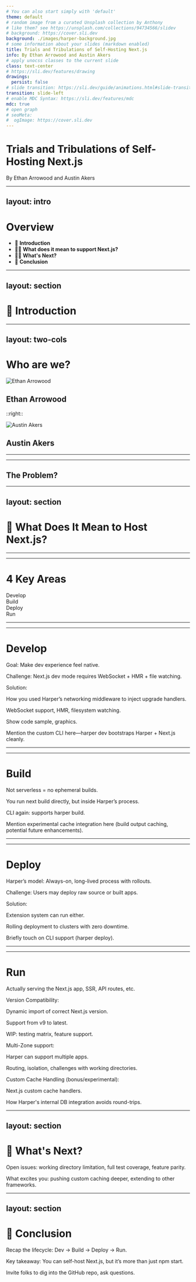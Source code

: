 ```yaml
---
# You can also start simply with 'default'
theme: default
# random image from a curated Unsplash collection by Anthony
# like them? see https://unsplash.com/collections/94734566/slidev
# background: https://cover.sli.dev
background: ./images/harper-background.jpg
# some information about your slides (markdown enabled)
title: Trials and Tribulations of Self-Hosting Next.js
info: By Ethan Arrowood and Austin Akers
# apply unocss classes to the current slide
class: text-center
# https://sli.dev/features/drawing
drawings:
  persist: false
# slide transition: https://sli.dev/guide/animations.html#slide-transitions
transition: slide-left
# enable MDC Syntax: https://sli.dev/features/mdc
mdc: true
# open graph
# seoMeta:
#  ogImage: https://cover.sli.dev
---
```


# Trials and Tribulations of Self-Hosting Next.js

By Ethan Arrowood and Austin Akers


---
layout: intro
---

# Overview

- 🎨 **Introduction**
- 🧑‍💻 **What does it mean to support Next.js?**
- 🧑‍💻 **What's Next?**
- 🧩 **Conclusion**


---
layout: section
---

# 👋 Introduction

---
layout: two-cols
---

# Who are we?

<img
  class="rounded-full w-32 h-32 mt-24 justify-self-center"
  src="https://ethanarrowood.com/_astro/carrying_lincoln_cropped.Bsqiu0N-_hBO9Y.webp"
  alt="Ethan Arrowood"
/>

<h2 class="text-center">Ethan Arrowood</h2>

::right::

<img
  class="rounded-full w-32 h-32 mt-32 justify-self-center"
  src="https://avatars.githubusercontent.com/u/11778717?v=4"
  alt="Austin Akers"
/>

<h2 class="text-center">Austin Akers</h2>

---
---

## The Problem?

<!-- State the problem: self-hosting Next.js is surprisingly hard.

Set expectations: “We’ll walk through how we support the entire Next.js lifecycle on our platform.”
 -->



---
layout: section
---

# 🎨 What Does It Mean to Host Next.js?


--- 
---

# 4 Key Areas

<div class="grid grid-cols-4 gap-4 mt-16 text-center">

<div>
Develop
</div>
<div>
 Build
</div>
<div>
 Deploy
</div>
<div>
 Run
</div>

</div>


---
---

# Develop
Goal: Make dev experience feel native.

Challenge: Next.js dev mode requires WebSocket + HMR + file watching.

Solution:

How you used Harper’s networking middleware to inject upgrade handlers.

WebSocket support, HMR, filesystem watching.

Show code sample, graphics.

Mention the custom CLI here—harper dev bootstraps Harper + Next.js cleanly.

---
---

# Build

Not serverless = no ephemeral builds.

You run next build directly, but inside Harper’s process.

CLI again: supports harper build.

Mention experimental cache integration here (build output caching, potential future enhancements).

---
---

# Deploy

Harper’s model: Always-on, long-lived process with rollouts.

Challenge: Users may deploy raw source or built apps.

Solution:

Extension system can run either.

Rolling deployment to clusters with zero downtime.

Briefly touch on CLI support (harper deploy).

---
---

# Run

Actually serving the Next.js app, SSR, API routes, etc.

Version Compatibility:

Dynamic import of correct Next.js version.

Support from v9 to latest.

WIP: testing matrix, feature support.

Multi-Zone support:

Harper can support multiple apps.

Routing, isolation, challenges with working directories.

Custom Cache Handling (bonus/experimental):

Next.js custom cache handlers.

How Harper's internal DB integration avoids round-trips.

---
layout: section
---

# 🎨 What's Next?

Open issues: working directory limitation, full test coverage, feature parity.

What excites you: pushing custom caching deeper, extending to other frameworks.

---
layout: section
---

# 🎨 Conclusion

Recap the lifecycle: Dev → Build → Deploy → Run.

Key takeaway: You can self-host Next.js, but it’s more than just npm start.

Invite folks to dig into the GitHub repo, ask questions.


